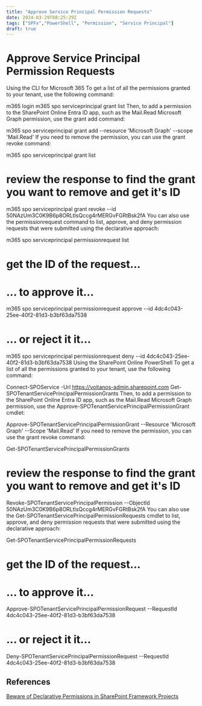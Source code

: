 ```yaml
---
title: "Approve Service Principal Permission Requests"
date: 2024-03-29T08:25:29Z
tags: ["SPFx","PowerShell", "Permission", "Service Principal"]
draft: true
---
```


# Approve Service Principal Permission Requests 
Using the CLI for Microsoft 365
To get a list of all the permissions granted to your tenant, use the following command:

m365 login
m365 spo serviceprincipal grant list
Then, to add a permission to the SharePoint Online Entra ID app, such as the Mail.Read Microsoft Graph permission, use the grant add command:

m365 spo serviceprincipal grant add --resource 'Microsoft Graph' --scope 'Mail.Read'
If you need to remove the permission, you can use the grant revoke command:

m365 spo serviceprincipal grant list
# review the response to find the grant you want to remove and get it's ID

m365 spo serviceprincipal grant revoke --id 50NAzUm3C0K9B6p8ORLtIsQccg4rMERGvFGRtBsk2fA
You can also use the permissionrequest command to list, approve, and deny permission requests that were submitted using the declarative approach:

m365 spo serviceprincipal permissionrequest list
# get the ID of the request...

# ... to approve it...
m365 spo serviceprincipal permissionrequest approve --id 4dc4c043-25ee-40f2-81d3-b3bf63da7538

# ... or reject it it...
m365 spo serviceprincipal permissionrequest deny --id 4dc4c043-25ee-40f2-81d3-b3bf63da7538
Using the SharePoint Online PowerShell
To get a list of all the permissions granted to your tenant, use the following command:

Connect-SPOService -Url https://voitanos-admin.sharepoint.com
Get-SPOTenantServicePrincipalPermissionGrants
Then, to add a permission to the SharePoint Online Entra ID app, such as the Mail.Read Microsoft Graph permission, use the Approve-SPOTenantServicePrincipalPermissionGrant cmdlet:

Approve-SPOTenantServicePrincipalPermissionGrant --Resource 'Microsoft Graph' --Scope 'Mail.Read'
If you need to remove the permission, you can use the grant revoke command:

Get-SPOTenantServicePrincipalPermissionGrants
# review the response to find the grant you want to remove and get it's ID

Revoke-SPOTenantServicePrincipalPermission --ObjectId 50NAzUm3C0K9B6p8ORLtIsQccg4rMERGvFGRtBsk2fA
You can also use the Get-SPOTenantServicePrincipalPermissionRequests cmdlet to list, approve, and deny permission requests that were submitted using the declarative approach:

Get-SPOTenantServicePrincipalPermissionRequests
# get the ID of the request...

# ... to approve it...
Approve-SPOTenantServicePrincipalPermissionRequest --RequestId 4dc4c043-25ee-40f2-81d3-b3bf63da7538

# ... or reject it it...
Deny-SPOTenantServicePrincipalPermissionRequest --RequestId 4dc4c043-25ee-40f2-81d3-b3bf63da7538

## References

[Beware of Declarative Permissions in SharePoint Framework Projects](https://www.voitanos.io/blog/consider-avoiding-declarative-permissions-with-azure-ad-services-in-sharepoint-framework-projects)